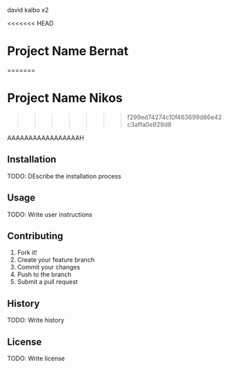 david kalbo x2

<<<<<<< HEAD
# Project Name Bernat
=======
# Project Name Nikos
>>>>>>> f299ed74274c10f463699d86e42c3affa0e929d8

AAAAAAAAAAAAAAAAAH


## Installation

TODO: DEscribe the installation process

## Usage

TODO: Write user instructions

## Contributing 

1. Fork it!
2. Create your feature branch
3. Commit your changes
4. Push to the branch
5. Submit a pull request

## History 

TODO: Write history

## License 

TODO: Write license